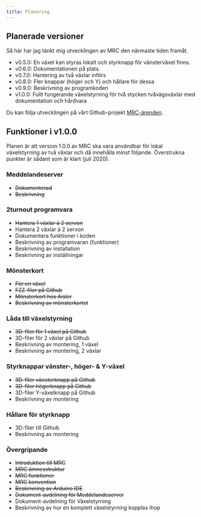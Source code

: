 ```yaml
---
title: Planering
---
```



## Planerade versioner
Så här har jag tänkt mig utvecklingen av MRC den närmaste tiden framåt. 

 - v0.5.0: En växel kan styras lokalt och styrknapp för vänsterväxel finns.
 - v0.6.0: Dokumentationen på plats.
 - v0.7.0: Hantering av två växlar införs
 - v0.8.0: Fler knappar (höger och Y) och hållare för dessa
 - v0.9.0: Beskrivning av programkoden
 - v1.0.0: Fullt fungerande växelstyrning för två stycken tvåvägsväxlar med dokumentation och hårdvara

Du kan följa utvecklingen på vårt Github-projekt [MRC-ärenden](https://github.com/orgs/modelrailcontrol/projects/1).


## Funktioner i v1.0.0
Planen är att version 1.0.0 av MRC ska vara användbar för lokal växelstyrning av två växlar och då innehålla minst följande. Överstrukna punkter är sådant som är klart (juli 2020).

### Meddelandeserver
 - ~~Dokumenterad~~
 - ~~Beskrivning~~
 
### 2turnout programvara
 - ~~Hantera 1 växlar á 2 servon~~
 - Hantera 2 växlar á 2 servon
 - Dokumentera funktioner i koden
 - Beskrivning av programvaran (funktioner)
 - Beskrivning av installation
 - Beskrivning av inställningar

### Mönsterkort
 - ~~För en växel~~
 - ~~FZZ-filer på Github~~
 - ~~Mönsterkort hos Aisler~~
 - ~~Beskrivning av mönsterkortet~~

### Låda till växelstyrning
 - ~~3D-filer för 1 växel på Github~~
 - 3D-filer för 2 växlar på Github
 - Beskrivning av montering, 1 växel
 - Beskrivning av montering, 2 växlar

### Styrknappar vänster-, höger- & Y-växel
 - ~~3D-filer vänsterknapp på Github~~
 - ~~3D-filer högerknapp på Github~~
 - 3D-filer Y-växelknapp på Github
 - Beskrivning av montering

### Hållare för styrknapp
 - 3D-filer till Github
 - Beskrivning av montering

### Övergripande
 - ~~Introduktion till MRC~~
 - ~~MRC ämnesstruktur~~
 - ~~MRC funktioner~~
 - ~~MRC konvention~~
 - ~~Beskrivning av Arduino IDE~~
 - ~~Dokument-avdelning för Meddelandeserver~~
 - Dokument-avdelning för Växelstyrning
 - Beskrivning av hur en komplett växelstyrning kopplas ihop


